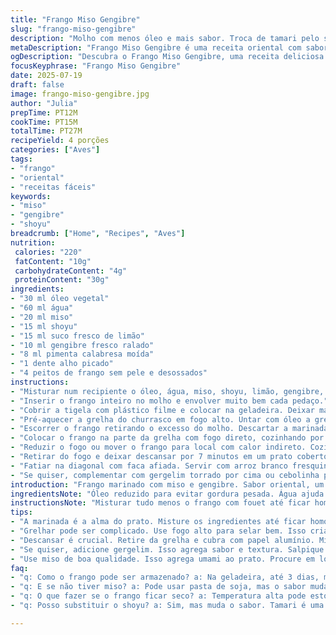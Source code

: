 ```yaml
---
title: "Frango Miso Gengibre"
slug: "frango-miso-gengibre"
description: "Molho com menos óleo e mais sabor. Troca de tamari pelo shoyu comum para acessibilidade. Vinha densa com limão no lugar do vinagre de arroz. Toque de pimenta calabresa italiana no lugar do sambal oelek, mais suave. Gengibre ralado mais fresco, menos tempo marinado para evitar ressecamento do frango. Fatias de peito de frango, cozidas na grelha com calor direto e depois indireto, com descanso para suculência. Acompanhado de arroz branco e folhas verdes. Sabor oriental com leve picância e acidez, textura macia com caramelização controlada."
metaDescription: "Frango Miso Gengibre é uma receita oriental com sabores marcantes. Suculência e picância de maneira prática e rápida para toda a família."
ogDescription: "Descubra o Frango Miso Gengibre, uma receita deliciosa que combina aromas orientais com um toque de limão e gengibre fresco."
focusKeyphrase: "Frango Miso Gengibre"
date: 2025-07-19
draft: false
image: frango-miso-gengibre.jpg
author: "Julia"
prepTime: PT12M
cookTime: PT15M
totalTime: PT27M
recipeYield: 4 porções
categories: ["Aves"]
tags:
- "frango"
- "oriental"
- "receitas fáceis"
keywords:
- "miso"
- "gengibre"
- "shoyu"
breadcrumb: ["Home", "Recipes", "Aves"]
nutrition: 
 calories: "220"
 fatContent: "10g"
 carbohydrateContent: "4g"
 proteinContent: "30g"
ingredients:
- "30 ml óleo vegetal"
- "60 ml água"
- "20 ml miso"
- "15 ml shoyu"
- "15 ml suco fresco de limão"
- "10 ml gengibre fresco ralado"
- "8 ml pimenta calabresa moída"
- "1 dente alho picado"
- "4 peitos de frango sem pele e desossados"
instructions:
- "Misturar num recipiente o óleo, água, miso, shoyu, limão, gengibre, pimenta calabresa e alho com um batedor manual até homogeneizar."
- "Inserir o frango inteiro no molho e envolver muito bem cada pedaço."
- "Cobrir a tigela com plástico filme e colocar na geladeira. Deixar marinar por 1 hora e 30 minutos, evitando mais tempo para não endurecer a carne."
- "Pré-aquecer a grelha do churrasco em fogo alto. Untar com óleo a grelha para evitar grudar."
- "Escorrer o frango retirando o excesso do molho. Descartar a marinada usada para evitar contaminação."
- "Colocar o frango na parte da grelha com fogo direto, cozinhando por cerca de 5 minutos cada lado para selar e criar crosta."
- "Reduzir o fogo ou mover o frango para local com calor indireto. Cozinhar por mais 5 a 6 minutos até o interior estar cozido sem ressecar."
- "Retirar do fogo e deixar descansar por 7 minutos em um prato coberto com papel alumínio para os sucos redistribuírem."
- "Fatiar na diagonal com faca afiada. Servir com arroz branco fresquinho e legumes verdes como acelga salteada, brócolis no vapor ou salada de folhas."
- "Se quiser, complementar com gergelim torrado por cima ou cebolinha picada para toque crocante e aroma."
introduction: "Frango marinado com miso e gengibre. Sabor oriental, um pouco ácido e picante, controlado. Marinada feita para penetrar rápido, não passar de 2 horas para não endurecer. Calor direto para selar bem, depois indireto para cozinhar sem queimar. Descanso obrigatório para manter suculência. Usar limão no lugar de vinagre para sabor diferente e menos ácido. Pimenta calabresa substitui o 'sambal oelek', mais leve, com aroma gostoso. Tudo simples, direto, rápido. Servido com arroz e legumes verdes para balancear nutrientes e cor no prato."
ingredientsNote: "Óleo reduzido para evitar gordura pesada. Água ajuda a dissolver miso e espalhar sabor. Miso integral com fermentação longa, comprado em loja de produtos naturais ou asiáticos, traz umami forte. Shoyu em quantidade menor para reduzir sal. Limão com casca fininha, sem amargor, substitui o vinagre de arroz trazendo frescor. Gengibre fresco, ralado na hora para aroma intenso e notas picantes. Alho picadinho para sabor discreto. Pimenta calabresa moída na hora, para controlar o calor da marinada. Peitos de frango limpos, sem pele, para textura macia e saúde. Marinar pouco mais de uma hora evita carne dura, mantém maciez."
instructionsNote: "Misturar tudo menos o frango com fouet até ficar homogêneo. Importante distribuir bem o miso, sem grumos. Colocar o frango e virar várias vezes para cobrir com molho, usar filme plástico para vedar. Não passar de 2 horas na geladeira para evitar ressecamento. Grelha sempre quente, untada para evitar grudar. Selar em fogo alto para caramelizar. Depois mover para área sem chama ou reduzir fogo e terminar cozimento indireto. Monitorar para não passar do ponto. Tirar do fogo e cobrir com papel alumínio por 7 minutos. Descanso essencial para os sucos voltarem para dentro da carne. Cortar na diagonal para melhor apresentação e textura. Servir com arroz branco e legumes verdes, pode salpicar gergelim e cebolinha para enfeitar e dar sabor extra."
tips:
- "A marinada é a alma do prato. Misture os ingredientes até ficar homogêneo. Use um fouet. Não deixe de misturar bem o miso. Isso é essencial. Se não, a carne fica sem sabor. Bom se o frango ficar bem envolto. Marinar por mais de 2 horas, não. Isso endurece. Uma hora e meia é ideal."
- "Grelhar pode ser complicado. Use fogo alto para selar bem. Isso cria crosta deliciosa. Depois mova para calor indireto. Assim cozinha por dentro. Não passe do ponto. Se fica seco, não dá para voltar atrás. Use termômetro se tiver. Ideal que o interior chegue a 75°C."
- "Descansar é crucial. Retire da grelha e cubra com papel alumínio. Minimum 7 minutos. Isso ajuda os sucos a se redistribuírem. Se não descansar, a carne seca. Pode parecer simples. Mas a diferença é grande. Tente não pular essa etapa. Aproveite o frescor dos legumes verdes na hora de servir."
- "Se quiser, adicione gergelim. Isso agrega sabor e textura. Salpique na hora de servir. A cebolinha picada também é ótima. Traz frescor para o prato. Acelga salteada é uma boa escolha com arroz. Varie os legumes se preferir. Brócolis ficam ótimos também. Salada de folhas é leve e combina bem."
- "Use miso de boa qualidade. Isso agrega umami ao prato. Procure em lojas de produtos naturais. O shoyu pode ser substituído pelo tamari, se preferir. E o limão? Tem que ser fresco. Pressione bem para extrair o suco. O gengibre sempre fresco! Rale na hora. Não use o em pó ou velho."
faq:
- "q: Como o frango pode ser armazenado? a: Na geladeira, até 3 dias, mas preferível comer fresco. Se congelar, não é ideal. Pode mudar a textura."
- "q: E se não tiver miso? a: Pode usar pasta de soja, mas o sabor muda. Dificilmente fica igual. Tente outra receita que combine."
- "q: O que fazer se o frango ficar seco? a: Temperatura alta pode estourar os sucos. Retire do fogo mais cedo. Ajuste os tempos sempre."
- "q: Posso substituir o shoyu? a: Sim, mas muda o sabor. Tamari é uma opção. Se for sem glúten, mas o sal é maior. Use menos."

---
```


